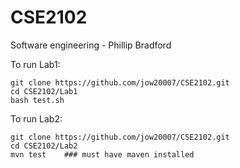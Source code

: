 # CSE2102
Software engineering - Phillip Bradford

To run Lab1:
```
git clone https://github.com/jow20007/CSE2102.git
cd CSE2102/Lab1
bash test.sh
```

To run Lab2:
```
git clone https://github.com/jow20007/CSE2102.git
cd CSE2102/Lab2
mvn test    ### must have maven installed 
```
